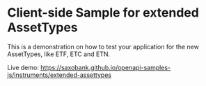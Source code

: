 # Client-side Sample for extended AssetTypes

This is a demonstration on how to test your application for the new AssetTypes, like ETF, ETC and ETN.

Live demo: https://saxobank.github.io/openapi-samples-js/instruments/extended-assettypes
